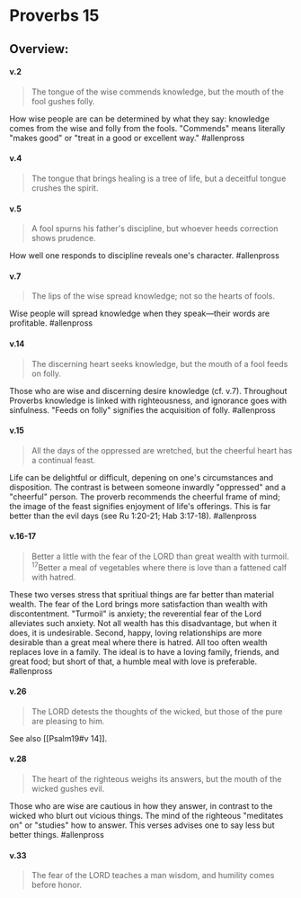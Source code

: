 # Proverbs 15

## Overview:

#### v.2
>The tongue of the wise commends knowledge, but the mouth of the fool gushes folly.

How wise people are can be determined by what they say: knowledge comes from the wise and folly from the fools. "Commends" means literally "makes good" or "treat in a good or excellent way."
#allenpross 

#### v.4
>The tongue that brings healing is a tree of life, but a deceitful tongue crushes the spirit.

#### v.5
>A fool spurns his father's discipline, but whoever heeds correction shows prudence.

How well one responds to discipline reveals one's character.
#allenpross 

#### v.7
>The lips of the wise spread knowledge; not so the hearts of fools.

Wise people will spread knowledge when they speak—their words are profitable.
#allenpross 

#### v.14
>The discerning heart seeks knowledge, but the mouth of a fool feeds on folly.

Those who are wise and discerning desire knowledge (cf. v.7). Throughout Proverbs knowledge is linked with righteousness, and ignorance goes with sinfulness. "Feeds on folly" signifies the acquisition of folly.
#allenpross 

#### v.15
>All the days of the oppressed are wretched, but the cheerful heart has a continual feast.

Life can be delightful or difficult, depening on one's circumstances and disposition. The contrast is between someone inwardly "oppressed" and a "cheerful" person. The proverb recommends the cheerful frame of mind; the image of the feast signifies enjoyment of life's offerings. This is far better than the evil days (see Ru 1:20-21; Hab 3:17-18).
#allenpross

#### v.16-17
>Better a little with the fear of the LORD than great wealth with turmoil. <sup>17</sup>Better a meal of vegetables where there is love than a fattened calf with hatred.

These two verses stress that spritiual things are far better than material wealth. The fear of the Lord brings more satisfaction than wealth with discontentment. "Turmoil" is anxiety; the reverential fear of the Lord alleviates such anxiety. Not all wealth has this disadvantage, but when it does, it is undesirable. Second, happy, loving relationships are more desirable than a great meal where there is hatred. All too often wealth replaces love in a family. The ideal is to have a loving family, friends, and great food; but short of that, a humble meal with love is preferable.
#allenpross 

#### v.26
>The LORD detests the thoughts of the wicked, but those of the pure are pleasing to him.

See also [[Psalm19#v 14]].

#### v.28
>The heart of the righteous weighs its answers, but the mouth of the wicked gushes evil.

 Those who are wise are cautious in how they answer, in contrast to the wicked who blurt out vicious things. The mind of the righteous "meditates on" or "studies" how to answer. This verses advises one to say less but better things.
 #allenpross 

#### v.33
>The fear of the LORD teaches a man wisdom, and humility comes before honor.





